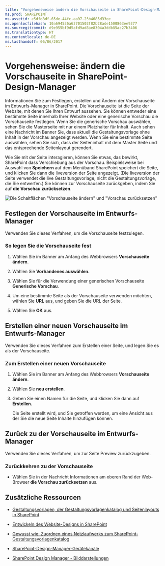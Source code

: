 ```yaml
---
title: "Vorgehensweise ändern die Vorschauseite in SharePoint-Design-Manager"
ms.prod: SHAREPOINT
ms.assetid: e5dfd8df-65de-44fc-aa97-23b4685d33ee
ms.openlocfilehash: 10a694536a63701502f82b28ade1500863ee9377
ms.sourcegitcommit: d9e955bf9d5afd9ad8ae8304a3ddb85ac27b3406
ms.translationtype: HT
ms.contentlocale: de-DE
ms.lasthandoff: 06/06/2017
---
```

# <a name="how-to-change-the-preview-page-in-sharepoint-design-manager"></a>Vorgehensweise: ändern die Vorschauseite in SharePoint-Design-Manager
Informationen Sie zum Festlegen, erstellen und Ändern der Vorschauseite im Entwurfs-Manager in SharePoint. Die Vorschauseite ist die Seite der Website, mit denen Sie Ihren Entwurf aussehen. Sie können entweder eine bestimmte Seite innerhalb Ihrer Website oder eine generische Vorschau die Vorschauseite festlegen. Wenn Sie die generische Vorschau auswählen, sehen Sie die Masterseite mit nur einem Platzhalter für Inhalt. Auch sehen eine Nachricht im Banner Sie, dass aktuell die Gestaltungsvorlage ohne Inhalt in der Vorschau angezeigt werden. Wenn Sie eine bestimmte Seite auswählen, sehen Sie sich, dass der Seiteninhalt mit dem Master Seite und das entsprechende Seitenlayout gerendert.
  
    
    

Wie Sie mit der Seite interagieren, können Sie etwas, das bewirkt, SharePoint dass Verschiebung aus der Vorschau. Beispielsweise bei Auswahl von **Speichern** auf dem Menüband SharePoint speichert die Seite, und klicken Sie dann die liveversion der Seite angezeigt. (Die liveversion der Seite verwendet die live Gestaltungsvorlage, nicht die Gestaltungsvorlage, die Sie entwerfen.) Sie können zur Vorschauseite zurückgeben, indem Sie auf **die Vorschau zurücksetzen**.
  
    
    
![Die Schaltflächen "Vorschauseite ändern" und "Vorschau zurücksetzen"](../../images/design-manager-preview-UI.jpg)
  
    
    

  
    
    

  
    
    

## <a name="set-the-preview-page-in-design-manager"></a>Festlegen der Vorschauseite im Entwurfs-Manager
<a name="set"> </a>

Verwenden Sie dieses Verfahren, um die Vorschauseite festzulegen.
  
    
    

### <a name="to-set-the-preview-page"></a>So legen Sie die Vorschauseite fest


1. Wählen Sie im Banner am Anfang des Webbrowsers **Vorschauseite ändern**.
    
  
2. Wählen Sie **Vorhandenes auswählen**.
    
  
3. Wählen Sie für die Verwendung einer generischen Vorschauseite **Generische Vorschau**.
    
  
4. Um eine bestimmte Seite als der Vorschauseite verwenden möchten, wählen Sie **URL** aus, und geben Sie die URL der Seite.
    
  
5. Wählen Sie **OK** aus.
    
  

## <a name="create-a-new-preview-page-in-design-manager"></a>Erstellen einer neuen Vorschauseite im Entwurfs-Manager
<a name="new"> </a>

Verwenden Sie dieses Verfahren zum Erstellen einer Seite, und legen Sie es als der Vorschauseite.
  
    
    

### <a name="to-create-a-new-preview-page"></a>Zum Erstellen einer neuen Vorschauseite


1. Wählen Sie im Banner am Anfang des Webbrowsers **Vorschauseite ändern**.
    
  
2. Wählen Sie **neu erstellen**.
    
  
3. Geben Sie einen Namen für die Seite, und klicken Sie dann auf **Erstellen**.
    
    Die Seite erstellt wird, und Sie getroffen werden, um eine Ansicht aus der Sie die neue Seite Inhalte hinzufügen können.
    
  

## <a name="return-to-the-preview-page-in-design-manager"></a>Zurück zu der Vorschauseite im Entwurfs-Manager
<a name="return"> </a>

Verwenden Sie dieses Verfahren, um zur Seite Preview zurückzugeben.
  
    
    

### <a name="to-return-to-the-preview-page"></a>Zurückkehren zu der Vorschauseite


- Wählen Sie in der Nachricht Informationen am oberen Rand der Web-Browser **die Vorschau zurücksetzen** aus.
    
  

## <a name="additional-resources"></a>Zusätzliche Ressourcen
<a name="addresources"> </a>


-  [Gestaltungsvorlagen, der Gestaltungsvorlagenkatalog und Seitenlayouts in SharePoint](master-pages-the-master-page-gallery-and-page-layouts-in-sharepoint)
    
  
-  [Entwickeln des Website-Designs in SharePoint](develop-the-site-design-in-sharepoint)
    
  
-  [Gewusst wie: Zuordnen eines Netzlaufwerks zum SharePoint-Gestaltungsvorlagenkatalog](how-to-map-a-network-drive-to-the-sharepoint-master-page-gallery)
    
  
-  [SharePoint-Design-Manager-Gerätekanäle](sharepoint-design-manager-device-channels)
    
  
-  [SharePoint Design Manager - Bilddarstellungen](sharepoint-design-manager-image-renditions)
    
  

